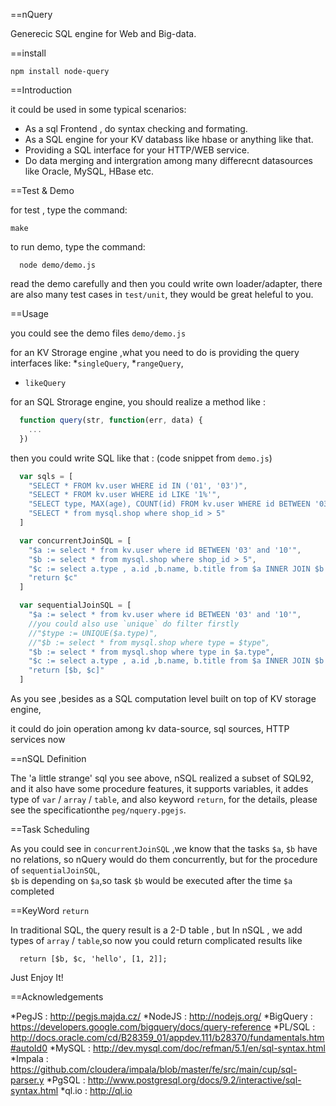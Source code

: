 ==nQuery

Generecic SQL engine for Web and Big-data.

==install

```
npm install node-query
```

==Introduction

it could be used in some typical scenarios: 
  * As a sql Frontend , do syntax checking and formating.
  * As a SQL engine for your KV databass like hbase or anything like that.
  * Providing a SQL interface for your HTTP/WEB service.
  * Do data merging and intergration among many differecnt datasources like Oracle, MySQL, HBase etc. 


==Test & Demo

for test , type the command:

  ```
  make
  ```
to run demo, type the command:

  ```
    node demo/demo.js
  ```

read the demo carefully and then you could write own loader/adapter, 
there are also many test cases in `test/unit`, they would be great heleful to you.


==Usage

you could see the demo files `demo/demo.js`

for an KV Strorage engine ,what you need to do is providing the query interfaces like:
  *`singleQuery`, 
  *`rangeQuery`, 
  * `likeQuery`

for an SQL Strorage engine, you should realize a method like : 

  ```js
    function query(str, function(err, data) {
      ...  
    })
  ```

then you could write SQL like that : (code snippet  from `demo.js`)

```js
  var sqls = [
    "SELECT * FROM kv.user WHERE id IN ('01', '03')",
    "SELECT * FROM kv.user WHERE id LIKE '1%'",
    "SELECT type, MAX(age), COUNT(id) FROM kv.user WHERE id BETWEEN '03' AND '10' GROUP BY type ORDER BY MAX(age) DESC",
    "SELECT * from mysql.shop where shop_id > 5"
  ]

  var concurrentJoinSQL = [
    "$a := select * from kv.user where id BETWEEN '03' and '10'",
    "$b := select * from mysql.shop where shop_id > 5",
    "$c := select a.type , a.id ,b.name, b.title from $a INNER JOIN $b ON a.type = b.type WHERE a.id > '04'",
    "return $c"
  ]

  var sequentialJoinSQL = [
    "$a := select * from kv.user where id BETWEEN '03' and '10'",
    //you could also use `unique` do filter firstly
    //"$type := UNIQUE($a.type)",
    //"$b := select * from mysql.shop where type = $type",
    "$b := select * from mysql.shop where type in $a.type",
    "$c := select a.type , a.id ,b.name, b.title from $a INNER JOIN $b ON a.type = b.type WHERE a.id > '04'",
    "return [$b, $c]"
  ]
```

As you see ,besides as a SQL computation level built on top of KV storage engine,

it could do join operation among kv data-source, sql sources, HTTP services now

==nSQL Definition

The 'a little strange' sql you see above, nSQL realized a subset of SQL92, 
and it also have some procedure features, it supports variables, 
it addes type of `var` / `array` / `table`, and also keyword `return`, 
for the details, please see the specificationthe `peg/nquery.pgejs`. 


==Task Scheduling

As you could see in `concurrentJoinSQL` ,we know that the tasks `$a`, `$b` have no relations, 
so nQuery would do them concurrently,  but for the procedure of `sequentialJoinSQL`,  
`$b` is depending on `$a`,so task `$b` would be executed after the time `$a` completed 

==KeyWord `return` 

In traditional SQL, the query result is a 2-D table , but In nSQL , 
we add types of  `array` / `table`,so now you could return complicated results like 

```
  return [$b, $c, 'hello', [1, 2]];
```


Just Enjoy It!


==Acknowledgements

*PegJS     : http://pegjs.majda.cz/ 
*NodeJS    : http://nodejs.org/ 
*BigQuery  : https://developers.google.com/bigquery/docs/query-reference 
*PL/SQL    : http://docs.oracle.com/cd/B28359_01/appdev.111/b28370/fundamentals.htm#autoId0 
*MySQL     : http://dev.mysql.com/doc/refman/5.1/en/sql-syntax.html 
*Impala    : https://github.com/cloudera/impala/blob/master/fe/src/main/cup/sql-parser.y 
*PgSQL     : http://www.postgresql.org/docs/9.2/interactive/sql-syntax.html 
*ql.io     : http://ql.io

